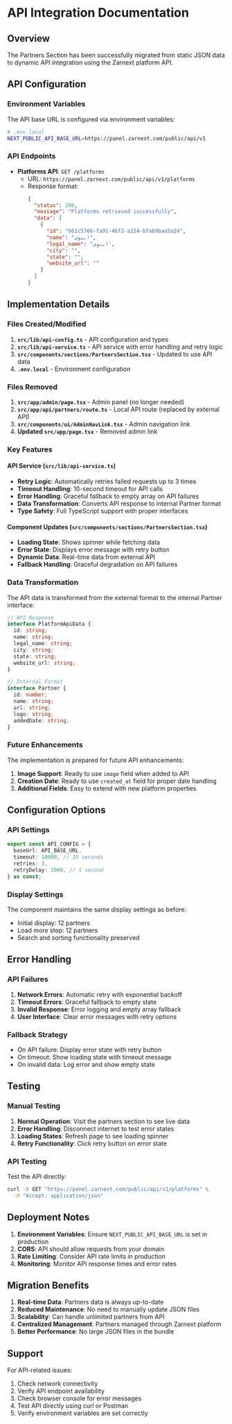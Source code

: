 # API Integration Documentation

## Overview

The Partners Section has been successfully migrated from static JSON data to dynamic API integration using the Zarnext platform API.

## API Configuration

### Environment Variables

The API base URL is configured via environment variables:

```bash
# .env.local
NEXT_PUBLIC_API_BASE_URL=https://panel.zarnext.com/public/api/v1
```

### API Endpoints

- **Platforms API**: `GET /platforms`
  - URL: `https://panel.zarnext.com/public/api/v1/platforms`
  - Response format:
    ```json
    {
      "status": 200,
      "message": "Platforms retrieved successfully",
      "data": [
        {
          "id": "661c5766-fa91-46f2-a324-b7ab9baa5a24",
          "name": "اینوی",
          "legal_name": "اینوی",
          "city": "",
          "state": "",
          "website_url": ""
        }
      ]
    }
    ```

## Implementation Details

### Files Created/Modified

1. **`src/lib/api-config.ts`** - API configuration and types
2. **`src/lib/api-service.ts`** - API service with error handling and retry logic
3. **`src/components/sections/PartnersSection.tsx`** - Updated to use API data
4. **`.env.local`** - Environment configuration

### Files Removed

1. **`src/app/admin/page.tsx`** - Admin panel (no longer needed)
2. **`src/app/api/partners/route.ts`** - Local API route (replaced by external API)
3. **`src/components/ui/AdminNavLink.tsx`** - Admin navigation link
4. **Updated `src/app/page.tsx`** - Removed admin link

### Key Features

#### API Service (`src/lib/api-service.ts`)

- **Retry Logic**: Automatically retries failed requests up to 3 times
- **Timeout Handling**: 10-second timeout for API calls
- **Error Handling**: Graceful fallback to empty array on API failures
- **Data Transformation**: Converts API response to internal Partner format
- **Type Safety**: Full TypeScript support with proper interfaces

#### Component Updates (`src/components/sections/PartnersSection.tsx`)

- **Loading State**: Shows spinner while fetching data
- **Error State**: Displays error message with retry button
- **Dynamic Data**: Real-time data from external API
- **Fallback Handling**: Graceful degradation on API failures

### Data Transformation

The API data is transformed from the external format to the internal Partner interface:

```typescript
// API Response
interface PlatformApiData {
  id: string;
  name: string;
  legal_name: string;
  city: string;
  state: string;
  website_url: string;
}

// Internal Format
interface Partner {
  id: number;
  name: string;
  url: string;
  logo: string;
  addedDate: string;
}
```

### Future Enhancements

The implementation is prepared for future API enhancements:

1. **Image Support**: Ready to use `image` field when added to API
2. **Creation Date**: Ready to use `created_at` field for proper date handling
3. **Additional Fields**: Easy to extend with new platform properties

## Configuration Options

### API Settings

```typescript
export const API_CONFIG = {
  baseUrl: API_BASE_URL,
  timeout: 10000, // 10 seconds
  retries: 3,
  retryDelay: 1000, // 1 second
} as const;
```

### Display Settings

The component maintains the same display settings as before:

- Initial display: 12 partners
- Load more step: 12 partners
- Search and sorting functionality preserved

## Error Handling

### API Failures

1. **Network Errors**: Automatic retry with exponential backoff
2. **Timeout Errors**: Graceful fallback to empty state
3. **Invalid Response**: Error logging and empty array fallback
4. **User Interface**: Clear error messages with retry options

### Fallback Strategy

- On API failure: Display error state with retry button
- On timeout: Show loading state with timeout message
- On invalid data: Log error and show empty state

## Testing

### Manual Testing

1. **Normal Operation**: Visit the partners section to see live data
2. **Error Handling**: Disconnect internet to test error states
3. **Loading States**: Refresh page to see loading spinner
4. **Retry Functionality**: Click retry button on error state

### API Testing

Test the API directly:

```bash
curl -X GET "https://panel.zarnext.com/public/api/v1/platforms" \
  -H "Accept: application/json"
```

## Deployment Notes

1. **Environment Variables**: Ensure `NEXT_PUBLIC_API_BASE_URL` is set in production
2. **CORS**: API should allow requests from your domain
3. **Rate Limiting**: Consider API rate limits in production
4. **Monitoring**: Monitor API response times and error rates

## Migration Benefits

1. **Real-time Data**: Partners data is always up-to-date
2. **Reduced Maintenance**: No need to manually update JSON files
3. **Scalability**: Can handle unlimited partners from API
4. **Centralized Management**: Partners managed through Zarnext platform
5. **Better Performance**: No large JSON files in the bundle

## Support

For API-related issues:

1. Check network connectivity
2. Verify API endpoint availability
3. Check browser console for error messages
4. Test API directly using curl or Postman
5. Verify environment variables are set correctly